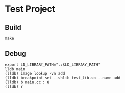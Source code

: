 # Test Project

## Build
```
make
```

## Debug
```
export LD_LIBRARY_PATH=".:$LD_LIBRARY_PATH"
lldb main
(lldb) image lookup -vn add
(lldb) breakpoint set --shlib test_lib.so --name add
(lldb) b main.cc : 8
(lldb) r
```

